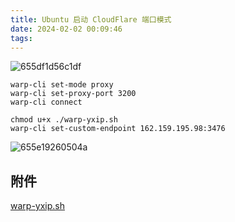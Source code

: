 ```yaml
---
title: Ubuntu 启动 CloudFlare 端口模式
date: 2024-02-02 00:09:46
tags:
---
```

![655df1d56c1df](655df1d56c1df.png)

```shell
warp-cli set-mode proxy
warp-cli set-proxy-port 3200
warp-cli connect
```

```shell
chmod u+x ./warp-yxip.sh
warp-cli set-custom-endpoint 162.159.195.98:3476
```

![655e19260504a](655e19260504a.png)

## 附件

[warp-yxip.sh](warp-yxip.sh)
